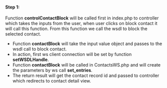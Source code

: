 #### Step 1:

Function **controlContactBlock** will be called first in index.php to controller which takes the inputs from the user, when user clicks on block contact it will call this function. From this function we call the wsdl to block the selected contact.

- Function **contactBlock** will take the input value object and passes to the wsdl call to block contact.
- In action, first ws client connection will be set by function **setWSDLHandle**.
- Function **contactBlock** will be called in ContactsWS.php and will create the parameters by ws call **set_entries**.
- The return result will get the contact record id and passed to controller which redirects to contact detail view. 
